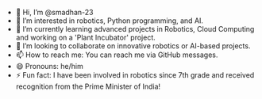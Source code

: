 - 👋 Hi, I’m @smadhan-23
- 👀 I’m interested in robotics, Python programming, and AI.
- 🌱 I’m currently learning advanced projects in Robotics, Cloud Computing and working on a 'Plant Incubator' project.
- 💞️ I’m looking to collaborate on innovative robotics or AI-based projects.
- 📫 How to reach me: You can reach me via GitHub messages.
- 😄 Pronouns: he/him
- ⚡ Fun fact: I have been involved in robotics since 7th grade and received recognition from the Prime Minister of India!

<!---
smadhan-23/smadhan-23 is a ✨ special ✨ repository because its `README.md` (this file) appears on your GitHub profile.
You can click the Preview link to take a look at your changes.
--->
